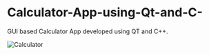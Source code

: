 # Calculator-App-using-Qt-and-C-
GUI based Calculator App developed using QT and C++.

![Calculator](https://github.com/shiva-agrawal/Calculator-App-with-Qt-and-cpp/blob/main/test/result.gif)
